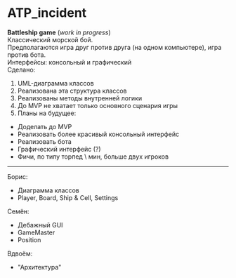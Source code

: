 # ATP_incident
**Battleship game** (_work in progress_) \
Классический морской бой. \
Предполагаются игра друг против друга (на одном компьютере), игра против бота. \
Интерфейсы: консольный и графический \
Сделано:
1) UML-диаграмма классов
2) Реализована эта структура классов
3) Реализованы методы внутренней логики
4) До MVP не хватает только основного сценария игры
5) Планы на будущее: 
- Доделать до MVP
- Реализовать более красивый консольный интерфейс
- Реализовать бота
- Графический интерфейс (?)
- Фичи, по типу торпед \ мин, больше двух игроков
___
Борис: 
- Диаграмма классов
- Player, Board, Ship & Cell, Settings 

Семён: 
- Дебажный GUI
- GameMaster
- Position

Вдвоём: 
- "Архитектура"

